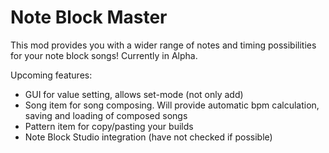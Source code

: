 
Note Block Master
=======

This mod provides you with a wider range of notes and  timing possibilities for your note block songs!
Currently in Alpha.

Upcoming features:
- GUI for value setting, allows set-mode (not only add)
- Song item for song composing. Will provide automatic bpm calculation, saving and loading of composed songs
- Pattern item for copy/pasting your builds
- Note Block Studio integration (have not checked if possible)
